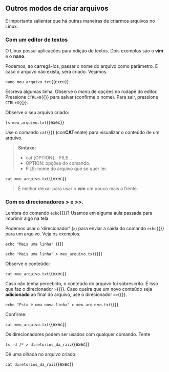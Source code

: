 ## Outros modos de criar arquivos

É importante salientar que há outras maneiras de criarmos arquivos no Linux.

### Com um editor de textos

O Linux possui aplicações para edição de textos. Dois exemplos são o **vim** e o **nano**.

Podemos, ao carregá-los, passar o nome do arquivo como parâmetro. E caso o arquivo não exista, será criado. Vejamos.

`nano meu_arquivo.txt`{{exec}}

Escreva algumas linha. Observe o _menu_ de opções no rodapé do editor. Pressione `CTRL+O`{{}} para salvar (confirme o nome). Para sair, pressione `CTRL+X`{{}}.

Observe o seu arquivo criado:

`ls meu_arquivo.txt`{{exec}}

Use o comando `cat`{{}} (con**CAT**enate) para visualizar o conteúdo de um arquivo.

>**Sintaxe:**
> - cat [OPTION]... FILE...
> - OPTION: opções do comando.
> - FILE: nome do arquivo que se quer ler.

`cat meu_arquivo.txt`{{exec}}

>É melhor deixar para usar o ***_vim_*** um pouco mais a frente.

### Com os direcionadores **>** e **>>**.

Lembra do comando `echo`{{}}? Usamos em alguma aula passada para imprimir algo na tela.

Podemos usar o 'direcionador' (`>`) para enviar a saída do comando `echo`{{}} para um arquivo. Veja os exemplos.

`echo "Mais uma linha" `{{}}

`echo "Mais uma linha" > meu_arquivo.txt`{{}}

Observe o conteúdo:

`cat meu_arquivo.txt`{{exec}}

Caso não tenha percebido, o conteúdo do arquivo foi sobrescrito. É isso que faz o direcionador `>`{{}}. Caso queira que um novo conteúdo seja **adicionado** ao final do arquivo, use o direcionador `>>`{{}}.

`echo "Esta é uma nova linha" > meu_arquivo.txt`{{}}

Confirme:

`cat meu_arquivo.txt`{{exec}}

Os direcionadores podem ser usados com qualquer comando. Tente

`ls -d /* > diretorios_da_raiz`{{exec}}

Dê uma olhada no arquivo criado:

`cat diretorios_da_raiz`{{exec}}